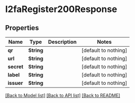 # I2faRegister200Response


## Properties
Name | Type | Description | Notes
------------ | ------------- | ------------- | -------------
**qr** | **String** |  | [default to nothing]
**url** | **String** |  | [default to nothing]
**secret** | **String** |  | [default to nothing]
**label** | **String** |  | [default to nothing]
**issuer** | **String** |  | [default to nothing]


[[Back to Model list]](../README.md#models) [[Back to API list]](../README.md#api-endpoints) [[Back to README]](../README.md)


